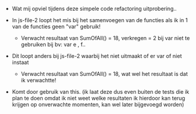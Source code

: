 - Wat mij opviel tijdens deze simpele code refactoring uitprobering..

- In js-file-2 loopt het mis bij het samenvoegen van de functies als ik in 1 van de functies geen "var" gebruik!

  * Verwacht resultaat van SumOfAll() = 18, verkregen = 2 bij var niet te gebruiken bij bv: var e , f..

- Dit loopt anders bij js-file-2 waarbij het niet uitmaakt of er var of niet instaat

  * Verwacht resultaat van SumOfAll() = 18, wat wel het resultaat is dat ik verwachtte!

- Komt door gebruik van this. (ik laat deze dus even buiten de tests die ik plan te doen omdat ik niet weet welke resultaten ik hierdoor kan terug krijgen op onverwachte momenten, kan wel later bijgevoegd worden)
